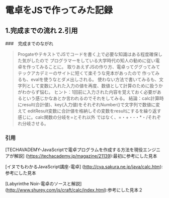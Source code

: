 
電卓をJSで作ってみた記録
=================================

1.完成までの流れ
2.引用
---------------------------------

###　完成までのながれ

>ProgateやテキストでJSでコードを書く上で必要な知識はある程度確保した気がしたので
プログラマーをしている大学時代の知人の勧めに従い電卓を作ってみることに。
>取りあえずJSの作り方、電卓ってググってみてテックアカデミーのサイトに短くて楽そうな見本があったので
作ってみるも、evalを使うなとダメ出しされる。
>使わない方法で書いてみるも、文字列として変数に入れた入力の値を再度、数値として計算のために扱うか
がわからず悩む。
ヒント：1回前に入力された内容を覚えておく必要があるという感じかなあとか言われるのでそれをしてみる。
>結論：calc計算時にresult(合計値)、key(入力値)をそれぞれNumber()で文字列で数値に変えて
editResult変数に合計値を格納しその変数をresultにするを繰り返す感じに。calc関数の分岐を=とそれ以外
ではなく、=・+・-・*・/それぞれ分岐させる。




### 引用

[TECHAVADEMY-JavaScriptで電卓プログラムを作成する方法を現役エンジニアが解説]
(https://techacademy.jp/magazine/21139):最初に参考にした見本

[イヌでもわかるJavaScript講座-電卓]
(http://cya.sakura.ne.jp/java/calc.htm):参考にした見本

[Labyrinthe Noir-電卓のソースと解説]
(http://www.shurey.com/js/craft/calc/index.html):参考にした見本２

